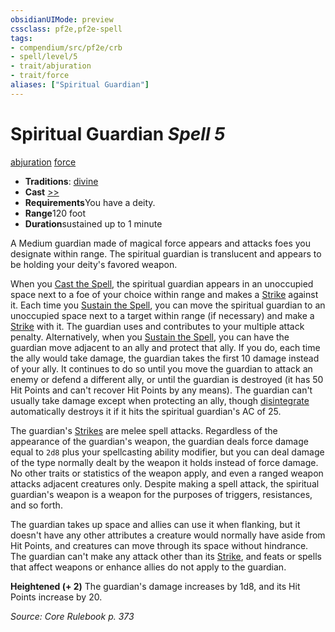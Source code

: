 ```yaml
---
obsidianUIMode: preview
cssclass: pf2e,pf2e-spell
tags:
- compendium/src/pf2e/crb
- spell/level/5
- trait/abjuration
- trait/force
aliases: ["Spiritual Guardian"]
---
```

# Spiritual Guardian *Spell 5*   
[abjuration](rules/traits/abjuration.md "Abjuration School Trait")  [force](rules/traits/force.md "Force Energy & Element Trait")  

- **Traditions**: [divine](rules/traits/divine.md "Divine Tradition Trait")
- **Cast** [>>](rules/core-rulebook/chapter-9-playing-the-game.md#Actions "Two-Action") 
- **Requirements**You have a deity.
- **Range**120 foot
- **Duration**sustained up to 1 minute

A Medium guardian made of magical force appears and attacks foes you designate within range. The spiritual guardian is translucent and appears to be holding your deity's favored weapon.

When you [Cast the Spell](rules/actions/cast-a-spell.md), the spiritual guardian appears in an unoccupied space next to a foe of your choice within range and makes a [Strike](rules/actions/strike.md) against it. Each time you [Sustain the Spell](rules/actions/sustain-a-spell.md), you can move the spiritual guardian to an unoccupied space next to a target within range (if necessary) and make a [Strike](rules/actions/strike.md) with it. The guardian uses and contributes to your multiple attack penalty. Alternatively, when you [Sustain the Spell](rules/actions/sustain-a-spell.md), you can have the guardian move adjacent to an ally and protect that ally. If you do, each time the ally would take damage, the guardian takes the first 10 damage instead of your ally. It continues to do so until you move the guardian to attack an enemy or defend a different ally, or until the guardian is destroyed (it has 50 Hit Points and can't recover Hit Points by any means). The guardian can't usually take damage except when protecting an ally, though [disintegrate](compendium/spells/disintegrate.md) automatically destroys it if it hits the spiritual guardian's AC of 25.

The guardian's [Strikes](rules/actions/strike.md) are melee spell attacks. Regardless of the appearance of the guardian's weapon, the guardian deals force damage equal to `2d8` plus your spellcasting ability modifier, but you can deal damage of the type normally dealt by the weapon it holds instead of force damage. No other traits or statistics of the weapon apply, and even a ranged weapon attacks adjacent creatures only. Despite making a spell attack, the spiritual guardian's weapon is a weapon for the purposes of triggers, resistances, and so forth.

The guardian takes up space and allies can use it when flanking, but it doesn't have any other attributes a creature would normally have aside from Hit Points, and creatures can move through its space without hindrance. The guardian can't make any attack other than its [Strike](rules/actions/strike.md), and feats or spells that affect weapons or enhance allies do not apply to the guardian.

**Heightened (+ 2)** The guardian's damage increases by 1d8, and its Hit Points increase by 20.

*Source: Core Rulebook p. 373*
